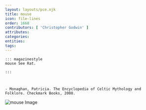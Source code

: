```yaml
---
layout: layouts/pce.njk
title: mouse
icon: file-lines
order: 1668
contributors: [ 'Christopher Godwin' ]
attributes:
categories:
entities:
tags:
---
```

``` tab [group1:Info]
::: magazinestyle
mouse See Rat.

:::
```
``` tab [group1:Attributes]
```
``` tab [group1:Entities]
```
``` tab [group1:Sources]
- Monaghan, Patricia. The Encyclopedia of Celtic Mythology and Folklore. Checkmark Books, 2008.
```
![mouse Image](['https://upload.wikimedia.org/wikipedia/commons/thumb/0/0d/%D0%9C%D1%8B%D1%88%D1%8C_2.jpg/1200px-%D0%9C%D1%8B%D1%88%D1%8C_2.jpg'])

